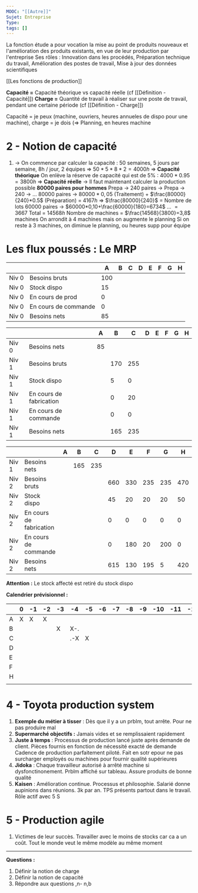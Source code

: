 ```yaml
---
MOOC: "[[Autre]]"
Sujet: Entreprise
Type: 
tags: []
---
```

La fonction étude a pour vocation la mise au point de produits nouveaux et l'amélioration des produits existants, en vue de leur production par l'entreprise
Ses rôles : Innovation dans les procédés, Préparation technique du travail, Amélioration des postes de travail, Mise à jour des données scientifiques

[[Les fonctions de production]]

**Capacité =** Capacité théorique vs capacité réelle (cf [[Définition - Capacité]])
**Charge =** Quantité de travail à réaliser sur une poste de travail, pendant une certaine période (cf [[Définition - Charge]])

Capacité = je peux (machine, ouvriers, heures annueles de dispo pour une machine), charge = je dois (⇒ Planning, en heures machine

# 2 - Notion de capacité
1. → On commence par calculer la capacité :
   50 semaines, 5 jours par semaine, 8h / jour, 2 équipes
   ⇒ $50*5*8*2=4000h$ ⇒ **Capacité théorique**
   On enlève la réserve de capacité qui est de 5% :
   $4000*0.95=3800h$ ⇒ **Capacité réelle**
	→  Il faut maintenant calculer la production possible
	**80000 paires pour hommes**
	Prepa → 240 paires → Prepa → 240 → ...
	80000 paires → $80000*0,05$ (Traitement) + $\frac{80000}{240}*0.5$ (Préparation) = $4167h$
	 ⇒ $\frac{80000}{240}$ = Nombre de lots
	60000 paires → $60000*0,10+\frac{60000}{180}=6734$
	...                                                    $=3667$
	Total = $14568h$
	Nombre de machines = $\frac{14568}{3800}=3,8$ machines
	On arrondit à 4 machines mais on augmente le planning
	Si on reste à 3 machines, on diminue le planning, ou heures supp pour équipe

# Les flux poussés : Le MRP

|       |                      | A   | B   | C   | D   | E   | F   | G   | H   |
| ----- | -------------------- | --- | --- | --- | --- | --- | --- | --- | --- |
| Niv 0 | Besoins bruts        | 100 |     |     |     |     |     |     |     |
| Niv 0 | Stock dispo          | 15  |     |     |     |     |     |     |     |
| Niv 0 | En cours de prod     | 0   |     |     |     |     |     |     |     |
| Niv 0 | En cours de commande | 0   |     |     |     |     |     |     |     |
| Niv 0 | Besoins nets         | 85  |     |     |     |     |     |     |     |

|       |                         | A   | B   | C   | D   | E   | F   | G   | H   |
| ----- | ----------------------- | --- | --- | --- | --- | --- | --- | --- | --- |
| Niv 0 | Besoins nets            | 85  |     |     |     |     |     |     |     |
| Niv 1 | Besoins bruts           |     | 170 | 255 |     |     |     |     |     |
| Niv 1 | Stock dispo             |     | 5   | 0   |     |     |     |     |     |
| Niv 1 | En cours de fabrication |     | 0   | 20  |     |     |     |     |     |
| Niv 1 | En cours de commande    |     | 0   | 0   |     |     |     |     |     |
| Niv 1 | Besoins nets            |     | 165 | 235 |     |     |     |     |     |


|       |                         | A   | B   | C   | D   | E   | F   | G   | H   |
| ----- | ----------------------- | --- | --- | --- | --- | --- | --- | --- | --- |
| Niv 1 | Besoins nets            |     | 165 | 235 |     |     |     |     |     |
| Niv 2 | Besoins bruts           |     |     |     | 660 | 330 | 235 | 235 | 470 |
| Niv 2 | Stock dispo             |     |     |     | 45  | 20  | 20  | 20  | 50  |
| Niv 2 | En cours de fabrication |     |     |     | 0   | 0   | 0   | 0   | 0   |
| Niv 2 | En cours de commande    |     |     |     | 0   | 180 | 20  | 200 | 0   |
| Niv 2 | Besoins nets            |     |     |     | 615 | 130 | 195 | 5   | 420 |

**Attention :** Le stock affecté est retiré du stock dispo

**Calendrier prévisionnel :**

|     | 0   | -1  | -2  | -3  | -4  | -5  | -6  | -7  | -8  | -9  | -10 | -11 | -12 | -13 | -14 |     |
| --- | --- | --- | --- | --- | --- | --- | --- | --- | --- | --- | --- | --- | --- | --- | --- | --- |
| A   | X   | X   | X   |     |     |     |     |     |     |     |     |     |     |     |     |     |
| B   |     |     |     | X   | X-. |     |     |     |     |     |     |     |     |     |     |     |
| C   |     |     |     |     | .-X | X   |     |     |     |     |     |     |     |     |     |     |
| D   |     |     |     |     |     |     |     |     |     |     |     |     |     |     |     |     |
| E   |     |     |     |     |     |     |     |     |     |     |     |     |     |     |     |     |
| F   |     |     |     |     |     |     |     |     |     |     |     |     |     |     |     |     |
| H   |     |     |     |     |     |     |     |     |     |     |     |     |     |     |     |     |
|     |     |     |     |     |     |     |     |     |     |     |     |     |     |     |     |     |

# 4 - Toyota production system
1. **Exemple du métier à tisser** : Dès que il y a un prblm, tout arrête. Pour ne pas produire mal
2. **Supermarché objectifs :** Jamais vides et se remplissaient rapidement
3. **Juste à temps** : Processus de production lancé juste après demande de client. Pièces fournis en fonction de nécessité exacté de demande
   Cadence de production parfaitement piloté. Fait en sotr epour ne pas surcharger employés ou machines pour fournir qualité supérieures
4. **Jidoka** : Chaque travailleur autorisé à arrêté machine si dysfonctinonement. Prblm affiché sur tableau. Assure produits de bonne qualité
5. **Kaisen** : Amélioration continue. Processus et philosophie. Salarié donne aupinions dans réunions. 3k par an. TPS présents partout dans le travail. Rôle actif avec 5 S

# 5 - Production agile
1. Victimes de leur succès. Travailler avec le moins de stocks car ca a un coût. Tout le monde veut le même modèle au même moment

---
**Questions :**
1. Définir la notion de charge
2. Définir la notion de capacité
3. Répondre aux questions ,n- n,b